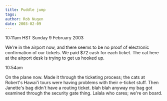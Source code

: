 ```yaml
---
title: Puddle jump
tags: 
author: Rob Nugen
date: 2003-02-09
---
```


<p class=date>10:11am HST Sunday 9 February 2003</p>

<p>We're in the airport now, and there seems to be no proof of
electronic confirmation of our tickets.   We paid $72 cash for each
ticket.  The cat here at the airport desk is trying to get us hooked
up.</p>

<p class=date>10:54am</p>

<p>On the plane now.  Made it through the ticketing process; the cats
at Robert's Hawai'i tours were having problems with their e-ticket
stuff.  Then Janette's bag didn't have a routing ticket. blah blah
anyway my bag got examined through the security gate thing.  Lalala
who cares; we're on board.</p>

